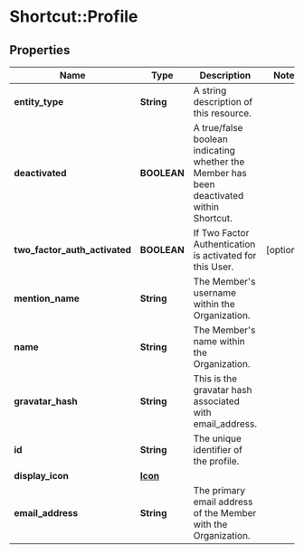 # Shortcut::Profile

## Properties
Name | Type | Description | Notes
------------ | ------------- | ------------- | -------------
**entity_type** | **String** | A string description of this resource. | 
**deactivated** | **BOOLEAN** | A true/false boolean indicating whether the Member has been deactivated within Shortcut. | 
**two_factor_auth_activated** | **BOOLEAN** | If Two Factor Authentication is activated for this User. | [optional] 
**mention_name** | **String** | The Member&#x27;s username within the Organization. | 
**name** | **String** | The Member&#x27;s name within the Organization. | 
**gravatar_hash** | **String** | This is the gravatar hash associated with email_address. | 
**id** | **String** | The unique identifier of the profile. | 
**display_icon** | [**Icon**](Icon.md) |  | 
**email_address** | **String** | The primary email address of the Member with the Organization. | 

